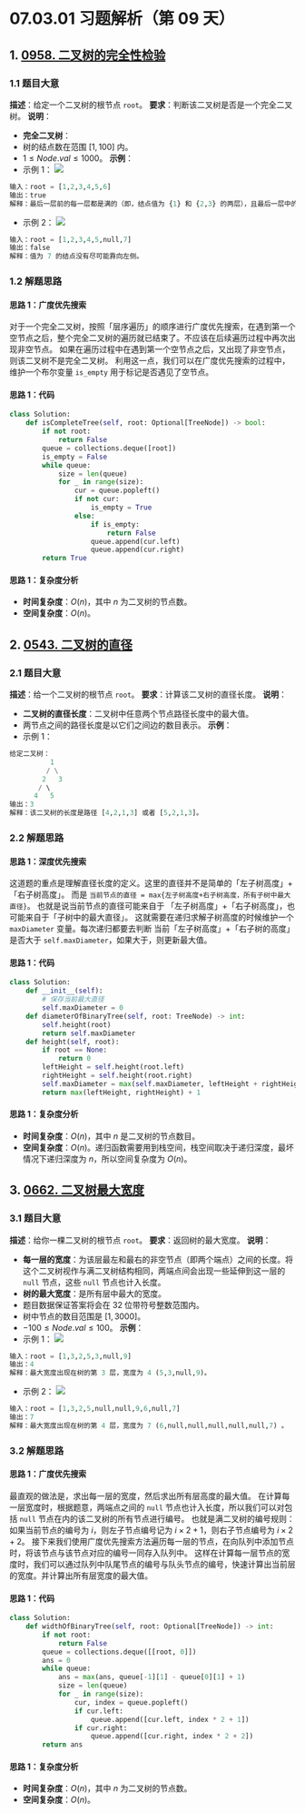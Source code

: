 # 07.03.01 习题解析（第 09 天）
## 1. [0958. 二叉树的完全性检验](https://leetcode.cn/problems/check-completeness-of-a-binary-tree/)
### 1.1 题目大意
**描述**：给定一个二叉树的根节点 `root`。
**要求**：判断该二叉树是否是一个完全二叉树。
**说明**：
- **完全二叉树**：
- 树的结点数在范围 $[1, 100]$ 内。
- $1 \le Node.val \le 1000$。
**示例**：
- 示例 1：
![](https://assets.leetcode-cn.com/aliyun-lc-upload/uploads/2018/12/15/complete-binary-tree-1.png)
```python
输入：root = [1,2,3,4,5,6]
输出：true
解释：最后一层前的每一层都是满的（即，结点值为 {1} 和 {2,3} 的两层），且最后一层中的所有结点（{4,5,6}）都尽可能地向左。
```
- 示例 2：
![](https://assets.leetcode-cn.com/aliyun-lc-upload/uploads/2018/12/15/complete-binary-tree-2.png)
```python
输入：root = [1,2,3,4,5,null,7]
输出：false
解释：值为 7 的结点没有尽可能靠向左侧。
```
### 1.2 解题思路
#### 思路 1：广度优先搜索
对于一个完全二叉树，按照「层序遍历」的顺序进行广度优先搜索，在遇到第一个空节点之后，整个完全二叉树的遍历就已结束了。不应该在后续遍历过程中再次出现非空节点。
如果在遍历过程中在遇到第一个空节点之后，又出现了非空节点，则该二叉树不是完全二叉树。
利用这一点，我们可以在广度优先搜索的过程中，维护一个布尔变量 `is_empty` 用于标记是否遇见了空节点。
#### 思路 1：代码
```python
class Solution:
    def isCompleteTree(self, root: Optional[TreeNode]) -> bool:
        if not root:
            return False
        queue = collections.deque([root])
        is_empty = False
        while queue:
            size = len(queue)
            for _ in range(size):
                cur = queue.popleft()
                if not cur:
                    is_empty = True
                else:
                    if is_empty:
                        return False
                    queue.append(cur.left)
                    queue.append(cur.right)
        return True
```
#### 思路 1：复杂度分析
- **时间复杂度**：$O(n)$，其中 $n$ 为二叉树的节点数。
- **空间复杂度**：$O(n)$。
## 2. [0543. 二叉树的直径](https://leetcode.cn/problems/diameter-of-binary-tree/)
### 2.1 题目大意
**描述**：给一个二叉树的根节点 `root`。
**要求**：计算该二叉树的直径长度。
**说明**：
- **二叉树的直径长度**：二叉树中任意两个节点路径长度中的最大值。
- 两节点之间的路径长度是以它们之间边的数目表示。
**示例**：
- 示例 1：
```python
给定二叉树：
          1
         / \
        2   3
       / \     
      4   5    
输出：3
解释：该二叉树的长度是路径 [4,2,1,3] 或者 [5,2,1,3]。
```
### 2.2 解题思路
#### 思路 1：深度优先搜索
这道题的重点是理解直径长度的定义。这里的直径并不是简单的「左子树高度」+「右子树高度」。
而是 `当前节点的直径 = max{左子树高度+右子树高度，所有子树中最大直径}`。
也就是说当前节点的直径可能来自于 「左子树高度」+「右子树高度」，也可能来自于「子树中的最大直径」。
这就需要在递归求解子树高度的时候维护一个 `maxDiameter` 变量。每次递归都要去判断 当前「左子树高度」+「右子树的高度」是否大于 `self.maxDiameter`，如果大于，则更新最大值。
#### 思路 1：代码
```python
class Solution:
    def __init__(self):
        # 保存当前最大直径
        self.maxDiameter = 0
    def diameterOfBinaryTree(self, root: TreeNode) -> int:
        self.height(root)
        return self.maxDiameter
    def height(self, root):
        if root == None:
            return 0
        leftHeight = self.height(root.left)
        rightHeight = self.height(root.right)
        self.maxDiameter = max(self.maxDiameter, leftHeight + rightHeight)
        return max(leftHeight, rightHeight) + 1
```
#### 思路 1：复杂度分析
- **时间复杂度**：$O(n)$，其中 $n$ 是二叉树的节点数目。
- **空间复杂度**：$O(n)$。递归函数需要用到栈空间，栈空间取决于递归深度，最坏情况下递归深度为 $n$，所以空间复杂度为 $O(n)$。
## 3. [0662. 二叉树最大宽度](https://leetcode.cn/problems/maximum-width-of-binary-tree/)
### 3.1 题目大意
**描述**：给你一棵二叉树的根节点 `root`。
**要求**：返回树的最大宽度。
**说明**：
- **每一层的宽度**：为该层最左和最右的非空节点（即两个端点）之间的长度。将这个二叉树视作与满二叉树结构相同，两端点间会出现一些延伸到这一层的 `null` 节点，这些 `null` 节点也计入长度。
- **树的最大宽度**：是所有层中最大的宽度。
- 题目数据保证答案将会在 32 位带符号整数范围内。
- 树中节点的数目范围是 $[1, 3000]$。
- $-100 \le Node.val \le 100$。
**示例**：
- 示例 1：
![](https://assets.leetcode.com/uploads/2021/05/03/width1-tree.jpg)
```python
输入：root = [1,3,2,5,3,null,9]
输出：4
解释：最大宽度出现在树的第 3 层，宽度为 4 (5,3,null,9)。
```
- 示例 2：
![](https://assets.leetcode.com/uploads/2022/03/14/maximum-width-of-binary-tree-v3.jpg)
```python
输入：root = [1,3,2,5,null,null,9,6,null,7]
输出：7
解释：最大宽度出现在树的第 4 层，宽度为 7 (6,null,null,null,null,null,7) 。
```
### 3.2 解题思路
#### 思路 1：广度优先搜索
最直观的做法是，求出每一层的宽度，然后求出所有层高度的最大值。
在计算每一层宽度时，根据题意，两端点之间的 `null` 节点也计入长度，所以我们可以对包括 `null` 节点在内的该二叉树的所有节点进行编号。
也就是满二叉树的编号规则：如果当前节点的编号为 $i$，则左子节点编号记为 $i \times 2 + 1$，则右子节点编号为 $i \times 2 + 2$。
接下来我们使用广度优先搜索方法遍历每一层的节点，在向队列中添加节点时，将该节点与该节点对应的编号一同存入队列中。
这样在计算每一层节点的宽度时，我们可以通过队列中队尾节点的编号与队头节点的编号，快速计算出当前层的宽度。并计算出所有层宽度的最大值。
#### 思路 1：代码
```python
class Solution:
    def widthOfBinaryTree(self, root: Optional[TreeNode]) -> int:
        if not root:
            return False
        queue = collections.deque([[root, 0]])
        ans = 0
        while queue:
            ans = max(ans, queue[-1][1] - queue[0][1] + 1)
            size = len(queue)
            for _ in range(size):
                cur, index = queue.popleft()
                if cur.left:
                    queue.append([cur.left, index * 2 + 1])
                if cur.right:
                    queue.append([cur.right, index * 2 + 2])
        return ans
```
#### 思路 1：复杂度分析
- **时间复杂度**：$O(n)$，其中 $n$ 为二叉树的节点数。
- **空间复杂度**：$O(n)$。
